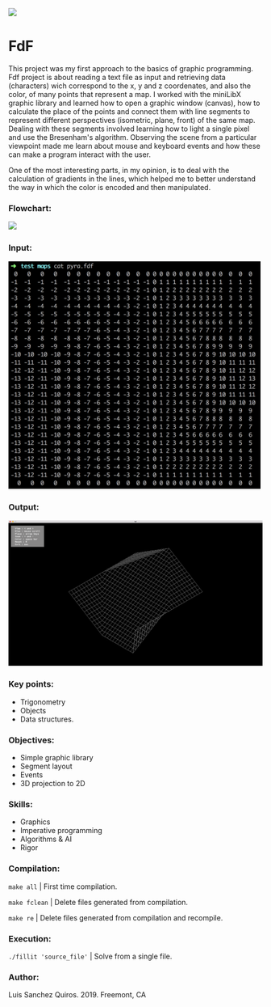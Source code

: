 ![](resources/images/fillit_banner.png)

# FdF

This project was my first approach to the basics of graphic programming. Fdf project is about reading a text file as input and retrieving data (characters) wich correspond to the x, y and z coordenates, and also the color, of many points that represent a map. I worked with the miniLibX graphic library and learned how to open a graphic window (canvas), how to calculate the place of the points and connect them with line segments to represent different perspectives (isometric, plane, front) of the same map. Dealing with these segments involved learning how to light a single pixel and use the Bresenham's algorithm. Observing the scene from a particular viewpoint made me learn about mouse and keyboard events and how these can make a program interact with the user.

One of the most interesting parts, in my opinion, is to deal with the calculation of gradients in the lines, which helped me to better understand the way in which the color is encoded and then manipulated.

### Flowchart:
![](resources/images/fillit_flowchart.png)

### Input:
<img src="resources/images/fdf_input.png" width="500">

### Output:
<img src="resources/images/fdf_output.png" width="1200">

### Key points:

* Trigonometry
* Objects
* Data structures.

### Objectives:
* Simple graphic library
* Segment layout
* Events
* 3D projection to 2D

### Skills:
* Graphics
* Imperative programming
* Algorithms & AI
* Rigor 

### Compilation:

`make all` | First time compilation.

`make fclean` | Delete files generated from compilation.

`make re` | Delete files generated from compilation and recompile.

### Execution:

`./fillit 'source_file'` | Solve from a single file.

### Author:

Luis Sanchez Quiros.
2019. Freemont, CA
